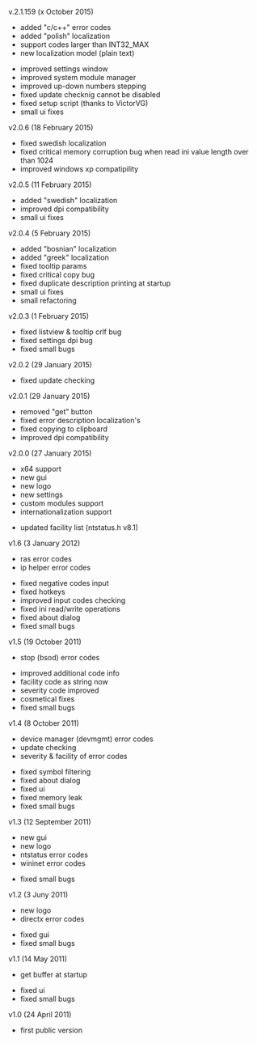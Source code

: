 v.2.1.159 (x October 2015)
+ added "c/c++" error codes
+ added "polish" localization
+ support codes larger than INT32_MAX
+ new localization model (plain text)
- improved settings window
- improved system module manager
- improved up-down numbers stepping
- fixed update checknig cannot be disabled
- fixed setup script (thanks to VictorVG)
- small ui fixes

v2.0.6 (18 February 2015)
- fixed swedish localization
- fixed critical memory corruption bug when read ini value length over than 1024
- improved windows xp compatipility

v2.0.5 (11 February 2015)
- added "swedish" localization
- improved dpi compatibility
- small ui fixes

v2.0.4 (5 February 2015)
- added "bosnian" localization
- added "greek" localization
- fixed tooltip params
- fixed critical copy bug
- fixed duplicate description printing at startup
- small ui fixes
- small refactoring

v2.0.3 (1 February 2015)
- fixed listview & tooltip crlf bug
- fixed settings dpi bug
- fixed small bugs

v2.0.2 (29 January 2015)
- fixed update checking

v2.0.1 (29 January 2015)
- removed "get" button
- fixed error description localization's
- fixed copying to clipboard
- improved dpi compatibility

v2.0.0 (27 January 2015)
+ x64 support
+ new gui
+ new logo
+ new settings
+ custom modules support
+ internationalization support
- updated facility list (ntstatus.h v8.1)

v1.6 (3 January 2012)
+ ras error codes
+ ip helper error codes
- fixed negative codes input
- fixed hotkeys
- improved input codes checking
- fixed ini read/write operations
- fixed about dialog
- fixed small bugs

v1.5 (19 October 2011)
+ stop (bsod) error codes
- improved additional code info 
- facility code as string now
- severity code improved
- cosmetical fixes
- fixed small bugs

v1.4 (8 October 2011)
+ device manager (devmgmt) error codes
+ update checking
+ severity & facility of error codes
- fixed symbol filtering
- fixed about dialog
- fixed ui
- fixed memory leak
- fixed small bugs

v1.3 (12 September 2011)
+ new gui
+ new logo
+ ntstatus error codes
+ wininet  error codes
- fixed small bugs

v1.2 (3 Juny 2011)
+ new logo
+ directx error codes
- fixed gui
- fixed small bugs

v1.1 (14 May 2011)
+ get buffer at startup
- fixed ui
- fixed small bugs

v1.0 (24 April 2011)
- first public version